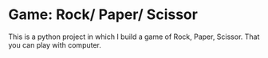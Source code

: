 # Game: Rock/ Paper/ Scissor
<dr>
This is a python project in which I build a game of Rock, Paper, Scissor. That you can play with computer.
